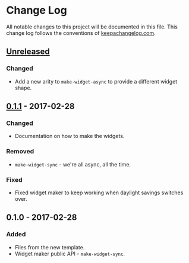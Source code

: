 # Change Log
All notable changes to this project will be documented in this file. This change log follows the conventions of [keepachangelog.com](http://keepachangelog.com/).

## [Unreleased]
### Changed
- Add a new arity to `make-widget-async` to provide a different widget shape.

## [0.1.1] - 2017-02-28
### Changed
- Documentation on how to make the widgets.

### Removed
- `make-widget-sync` - we're all async, all the time.

### Fixed
- Fixed widget maker to keep working when daylight savings switches over.

## 0.1.0 - 2017-02-28
### Added
- Files from the new template.
- Widget maker public API - `make-widget-sync`.

[Unreleased]: https://github.com/your-name/tic-tac-toe/compare/0.1.1...HEAD
[0.1.1]: https://github.com/your-name/tic-tac-toe/compare/0.1.0...0.1.1
